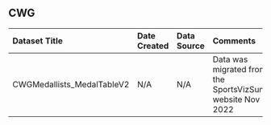 ## CWG


|Dataset Title|Date Created|Data Source|Comments|
|:----|:---------|:---------|:---------|
|CWGMedallists_MedalTableV2|N/A|N/A|Data was migrated from the SportsVizSunday website Nov 2022|

